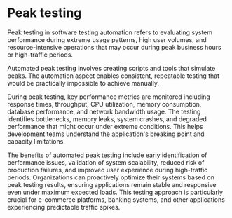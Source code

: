 # Peak testing

Peak testing in software testing automation refers to evaluating system performance during extreme usage patterns, high user volumes, and resource-intensive operations that may occur during peak business hours or high-traffic periods.

Automated peak testing involves creating scripts and tools that simulate peaks. The automation aspect enables consistent, repeatable testing that would be practically impossible to achieve manually.

During peak testing, key performance metrics are monitored including response times, throughput, CPU utilization, memory consumption, database performance, and network bandwidth usage. The testing identifies bottlenecks, memory leaks, system crashes, and degraded performance that might occur under extreme conditions. This helps development teams understand the application's breaking point and capacity limitations.

The benefits of automated peak testing include early identification of performance issues, validation of system scalability, reduced risk of production failures, and improved user experience during high-traffic periods. Organizations can proactively optimize their systems based on peak testing results, ensuring applications remain stable and responsive even under maximum expected loads. This testing approach is particularly crucial for e-commerce platforms, banking systems, and other applications experiencing predictable traffic spikes.
